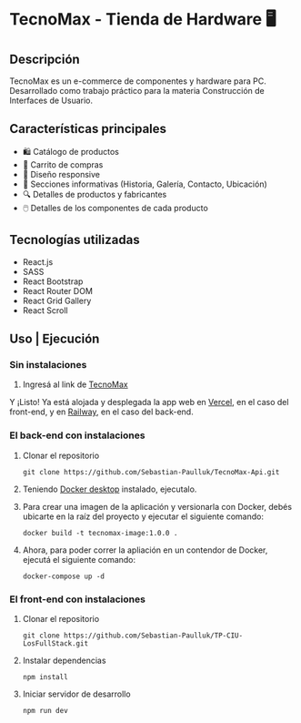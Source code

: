 # TecnoMax - Tienda de Hardware 🖥️

## Descripción
TecnoMax es un e-commerce de componentes y hardware para PC. Desarrollado como trabajo práctico para la materia Construcción de Interfaces de Usuario.

## Características principales
- 🛍️ Catálogo de productos
- 🛒 Carrito de compras
- 📱 Diseño responsive
- 🎯 Secciones informativas (Historia, Galería, Contacto, Ubicación)
- 🔍 Detalles de productos y fabricantes
- 🖱️ Detalles de los componentes de cada producto

## Tecnologías utilizadas
- React.js
- SASS
- React Bootstrap
- React Router DOM
- React Grid Gallery
- React Scroll

## Uso | Ejecución

### Sin instalaciones

1. Ingresá al link de [TecnoMax](https://tecno-max.vercel.app/)

Y ¡Listo! Ya está alojada y desplegada la app web en [Vercel](https://vercel.com/), en el caso del front-end, y en [Railway](https://railway.app/), en el caso del back-end.

### El back-end con instalaciones

1. Clonar el repositorio

    ```git clone https://github.com/Sebastian-Paulluk/TecnoMax-Api.git```

2. Teniendo [Docker desktop](https://www.docker.com/products/docker-desktop/) instalado, ejecutalo.

3. Para crear una imagen de la aplicación y versionarla con Docker, debés ubicarte en la raíz del proyecto y ejecutar el siguiente comando:

    ```docker build -t tecnomax-image:1.0.0 .```

4. Ahora, para poder correr la apliación en un contendor de Docker, ejecutá el siguiente comando:

    ```docker-compose up -d```

### El front-end con instalaciones

1. Clonar el repositorio

    ```git clone https://github.com/Sebastian-Paulluk/TP-CIU-LosFullStack.git```

2. Instalar dependencias

    ```npm install```

3. Iniciar servidor de desarrollo

    ```npm run dev```